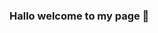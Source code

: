 ### Hallo welcome to my page 👋

<!--
 I'm Loc Nguyen 👋
I am a Geoinformatics and remote sensing data analyst. I am also enrolling a Georisk Master in University of Bonn, Germany. I have been working in development and application of Machine Learning for climate and data classification and predictions. 

certified AWS Professional Solutions Architect and GCP Professional DevOps Engineer. My cloud-native toolkit includes vendor-neutral technologies such as Linux, Docker, Kubernetes, and Terraform as well. In the past, I have worked in: web development, tech support, project management, system administration, and more. Currently, the tools and technologies I use every day are Windows, Azure, Visual Studio, .NET, and PowerShell. Naturally, I wear many hats.

📘 About Me


💻 I’m currently working in climate data analysis
☁️ I'm interested in Machine Learning algorithms to understand patterns, predicting future
🛠️ I’m currently developing data -related projects
📝 I’m looking for a full time position in data analyst
☕ Ask me about philosophy, history, and tea
🌎 Everything in the world is connected in some way

"Today is hard, tomorrow will be worse, but the day after tomorrow will be sunshine. " — Jack Ma

  
